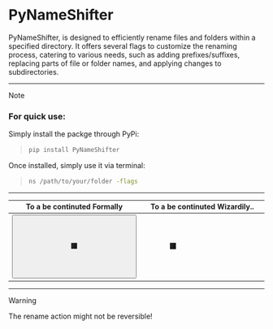 
# PyNameShifter

PyNameShifter, is designed to efficiently rename files and folders within a specified directory. It offers several flags to customize the renaming process, catering to various needs, such as adding prefixes/suffixes, replacing parts of file or folder names, and applying changes to subdirectories.

---

> [!NOTE]
> ### For quick use:
> Simply install the packge through PyPi:
> >```bash
> > pip install PyNameShifter
> >```
> >
> Once installed, simply use it via terminal:
> > ``` bash
> > ns /path/to/your/folder -flags
> > ```
> > 

___

| To a be continuted Formally | To a be continuted Wizardily.. |
| -------- | -------- |
| <button a="./ReadMeS/Classic-README.md"><img src="./ReadMeS/assets/image-1.png" style="max-width: 50%; height: auto;scale: 0.1"></button> | <img src="./ReadMeS/assets/image-2.png" style="max-width: 50%; height: auto;scale: 0.1"> | 


---

> [!WARNING]
> The rename action might not be reversible!
